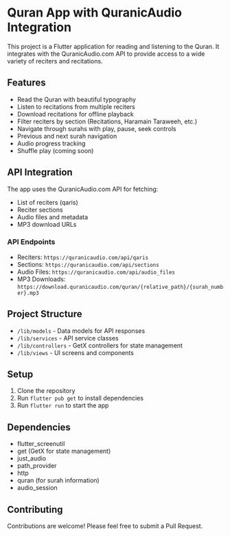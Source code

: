 # Quran App with QuranicAudio Integration

This project is a Flutter application for reading and listening to the Quran. It integrates with the QuranicAudio.com API to provide access to a wide variety of reciters and recitations.

## Features

- Read the Quran with beautiful typography
- Listen to recitations from multiple reciters
- Download recitations for offline playback
- Filter reciters by section (Recitations, Haramain Taraweeh, etc.)
- Navigate through surahs with play, pause, seek controls
- Previous and next surah navigation
- Audio progress tracking
- Shuffle play (coming soon)

## API Integration

The app uses the QuranicAudio.com API for fetching:

- List of reciters (qaris)
- Reciter sections
- Audio files and metadata
- MP3 download URLs

### API Endpoints

- Reciters: `https://quranicaudio.com/api/qaris`
- Sections: `https://quranicaudio.com/api/sections`
- Audio Files: `https://quranicaudio.com/api/audio_files`
- MP3 Downloads: `https://download.quranicaudio.com/quran/{relative_path}/{surah_number}.mp3`

## Project Structure

- `/lib/models` - Data models for API responses
- `/lib/services` - API service classes
- `/lib/controllers` - GetX controllers for state management
- `/lib/views` - UI screens and components

## Setup

1. Clone the repository
2. Run `flutter pub get` to install dependencies
3. Run `flutter run` to start the app

## Dependencies

- flutter_screenutil
- get (GetX for state management)
- just_audio
- path_provider
- http
- quran (for surah information)
- audio_session

## Contributing

Contributions are welcome! Please feel free to submit a Pull Request.
